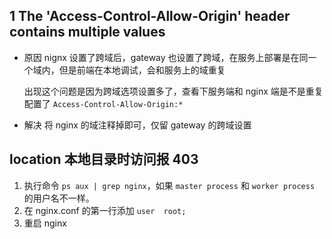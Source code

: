 ## 1 The 'Access-Control-Allow-Origin' header contains multiple values

- 原因
  nignx 设置了跨域后，gateway 也设置了跨域，在服务上部署是在同一个域内，但是前端在本地调试，会和服务上的域重复

  出现这个问题是因为跨域选项设置多了，查看下服务端和 nginx 端是不是重复配置了 ```Access-Control-Allow-Origin:*```

- 解决
  将 nginx 的域注释掉即可，仅留 gateway 的跨域设置

## location 本地目录时访问报 403

1. 执行命令 ```ps aux | grep nginx```，如果 ```master process``` 和 ```worker process``` 的用户名不一样。
2. 在 nginx.conf 的第一行添加 ```user  root;```
3. 重启 nginx
